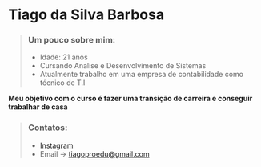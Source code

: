 # Tiago da Silva Barbosa

>  ### Um pouco sobre mim:
> * Idade: 21 anos
> * Cursando Analise e Desenvolvimento de Sistemas
> * Atualmente trabalho em uma empresa de contabilidade como técnico de T.I


 **Meu objetivo com o curso é fazer uma transição de carreira e conseguir trabalhar de casa**

>  ### Contatos:
> *  [Instagram](https://www.instagram.com/tiagosilva.b/)
> *  Email -> tiagoproedu@gmail.com
